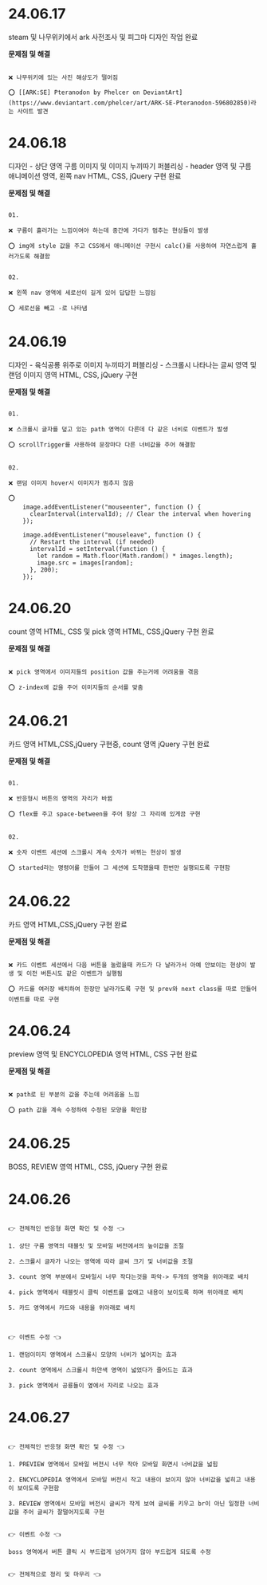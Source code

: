 # 24.06.17

steam 및 나무위키에서 ark 사전조사 및 피그마 디자인 작업 완료

**문제점 및 해결**

```

❌ 나무위키에 있는 사진 해상도가 떨어짐

⭕ [[ARK:SE] Pteranodon by Phelcer on DeviantArt](https://www.deviantart.com/phelcer/art/ARK-SE-Pteranodon-596802850)라는 사이트 발견

```

# 24.06.18

디자인 - 상단 영역 구름 이미지 및 이미지 누끼따기
퍼블리싱 - header 영역 및 구름 애니메이션 영역, 왼쪽 nav HTML, CSS, jQuery 구현 완료

**문제점 및 해결**

```

01.

❌ 구름이 흘러가는 느낌이여야 하는데 중간에 가다가 멈추는 현상들이 발생

⭕ img에 style 값을 주고 CSS에서 애니메이션 구현시 calc()를 사용하여 자연스럽게 흘러가도록 해결함


02.

❌ 왼쪽 nav 영역에 세로선이 길게 있어 답답한 느낌임

⭕ 세로선을 빼고 -로 나타냄

```

# 24.06.19

디자인 - 육식공룡 위주로 이미지 누끼따기
퍼블리싱 - 스크롤시 나타나는 글씨 영역 및 랜덤 이미지 영역 HTML, CSS, jQuery 구현

**문제점 및 해결**

```

01.

❌ 스크롤시 글자를 덮고 있는 path 영역이 다른데 다 같은 너비로 이벤트가 발생

⭕ scrollTrigger를 사용하여 문장마다 다른 너비값을 주어 해결함


02.

❌ 랜덤 이미지 hover시 이미지가 멈추지 않음

⭕
    image.addEventListener("mouseenter", function () {
      clearInterval(intervalId); // Clear the interval when hovering
    });
   
    image.addEventListener("mouseleave", function () {
      // Restart the interval (if needed)
      intervalId = setInterval(function () {
        let random = Math.floor(Math.random() * images.length);
        image.src = images[random];
      }, 200);
    });

```

# 24.06.20

count 영역 HTML, CSS 및 pick 영역 HTML, CSS,jQuery 구현 완료

**문제점 및 해결**

```

❌ pick 영역에서 이미지들의 position 값을 주는거에 어려움을 겪음

⭕ z-index에 값을 주어 이미지들의 순서를 맞춤

```

# 24.06.21

카드 영역 HTML,CSS,jQuery 구현중, count 영역 jQuery 구현 완료

**문제점 및 해결**

```

01.

❌ 반응형시 버튼의 영역의 자리가 바뀜

⭕ flex를 주고 space-between을 주어 항상 그 자리에 있게끔 구현


02.

❌ 숫자 이벤트 세션에 스크롤시 계속 숫자가 바뀌는 현상이 발생

⭕ started라는 명령어를 만들어 그 세션에 도착했을때 한번만 실행되도록 구현함

```

# 24.06.22

카드 영역 HTML,CSS,jQuery 구현 완료

**문제점 및 해결**

```

❌ 카드 이벤트 세션에서 다음 버튼을 눌렀을때 카드가 다 날라가서 아예 안보이는 현상이 발생 및 이전 버튼시도 같은 이벤트가 실행됨

⭕ 카드를 여러장 배치하여 한장만 날라가도록 구현 및 prev와 next class를 따로 만들어 이벤트를 따로 구현

```

# 24.06.24

preview 영역 및 ENCYCLOPEDIA 영역 HTML, CSS 구현 완료

**문제점 및 해결**

```

❌ path로 된 부분의 값을 주는데 어려움을 느낌

⭕ path 값을 계속 수정하여 수정된 모양을 확인함

```

# 24.06.25

BOSS, REVIEW 영역 HTML, CSS, jQuery 구현 완료

# 24.06.26

```

👉 전체적인 반응형 화면 확인 및 수정 👈

1. 상단 구름 영역의 태블릿 및 모바일 버전에서의 높이값을 조절

2. 스크롤시 글자가 나오는 영역에 따라 글씨 크기 및 너비값을 조절

3. count 영역 부분에서 모바일시 너무 작다는것을 파악-> 두개의 영역을 위아래로 배치

4. pick 영역에서 태블릿시 클릭 이벤트를 없애고 내용이 보이도록 하며 위아래로 배치

5. 카드 영역에서 카드와 내용을 위아래로 배치



👉 이벤트 수정 👈

1. 랜덤이미지 영역에서 스크롤시 모양의 너비가 넓어지는 효과

2. count 영역에서 스크롤시 하얀색 영역이 넓었다가 줄어드는 효과
 
3. pick 영역에서 공룡들이 옆에서 자리로 나오는 효과

```

# 24.06.27

```

👉 전체적인 반응형 화면 확인 및 수정 👈

1. PREVIEW 영역에서 모바일 버전시 너무 작아 모바일 화면시 너비값을 넓힘

2. ENCYCLOPEDIA 영역에서 모바일 버전시 작고 내용이 보이지 않아 너비값을 넓히고 내용이 보이도록 구현함

3. REVIEW 영역에서 모바일 버전시 글씨가 작게 보여 글씨를 키우고 br이 아닌 일정한 너비값을 주어 글씨가 잘떨어지도록 구현


👉 이벤트 수정 👈

boss 영역에서 버튼 클릭 시 부드럽게 넘어가지 않아 부드럽게 되도록 수정


👉 전체적으로 정리 및 마무리 👈

```
